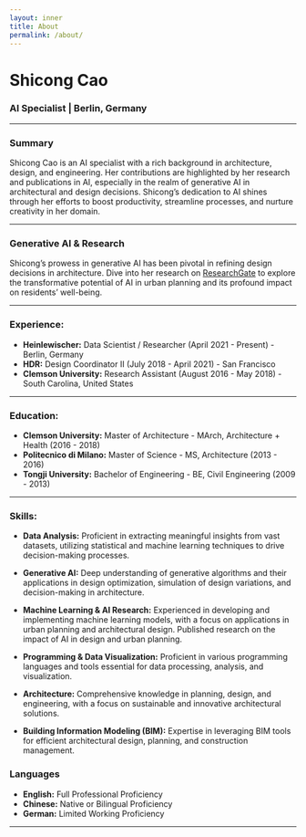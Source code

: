 ```yaml
---
layout: inner
title: About
permalink: /about/
---
```

# Shicong Cao
### AI Specialist | Berlin, Germany

---

### Summary

Shicong Cao is an AI specialist with a rich background in architecture, design, and engineering. Her contributions are highlighted by her research and publications in AI, especially in the realm of generative AI in architectural and design decisions. Shicong’s dedication to AI shines through her efforts to boost productivity, streamline processes, and nurture creativity in her domain.

---

### Generative AI & Research

Shicong’s prowess in generative AI has been pivotal in refining design decisions in architecture. Dive into her research on [ResearchGate](https://www.researchgate.net/profile/Shicong-Cao) to explore the transformative potential of AI in urban planning and its profound impact on residents’ well-being.

---

### Experience:

- **Heinlewischer:** Data Scientist / Researcher (April 2021 - Present) - Berlin, Germany
- **HDR:** Design Coordinator II (July 2018 - April 2021) - San Francisco
- **Clemson University:** Research Assistant (August 2016 - May 2018) - South Carolina, United States

---

### Education:

- **Clemson University:** Master of Architecture - MArch, Architecture + Health (2016 - 2018)
- **Politecnico di Milano:** Master of Science - MS, Architecture (2013 - 2016)
- **Tongji University:** Bachelor of Engineering - BE, Civil Engineering (2009 - 2013)

---

### Skills:

- **Data Analysis:** Proficient in extracting meaningful insights from vast datasets, utilizing statistical and machine learning techniques to drive decision-making processes.
  
- **Generative AI:** Deep understanding of generative algorithms and their applications in design optimization, simulation of design variations, and decision-making in architecture.
  
- **Machine Learning & AI Research:** Experienced in developing and implementing machine learning models, with a focus on applications in urban planning and architectural design. Published research on the impact of AI in design and urban planning.
  
- **Programming & Data Visualization:** Proficient in various programming languages and tools essential for data processing, analysis, and visualization.

- **Architecture:** Comprehensive knowledge in planning, design, and engineering, with a focus on sustainable and innovative architectural solutions.
  
- **Building Information Modeling (BIM):** Expertise in leveraging BIM tools for efficient architectural design, planning, and construction management.

### Languages

- **English:** Full Professional Proficiency
- **Chinese:** Native or Bilingual Proficiency
- **German:** Limited Working Proficiency

---
